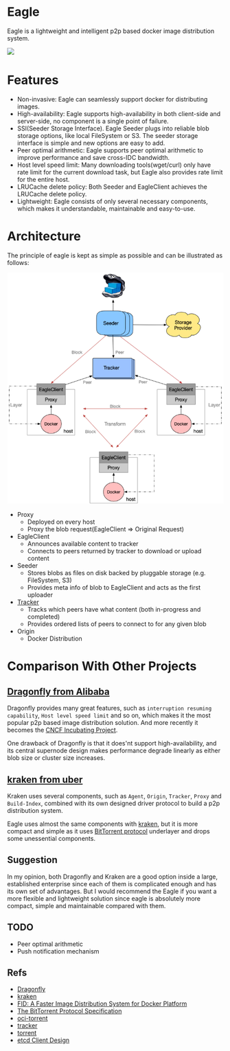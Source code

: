 Eagle
=====

Eagle is a lightweight and intelligent p2p based docker image distribution system.

<img src="https://github.com/duyanghao/eagle/blob/master/docs/images/logo.png" width=200px/>

# Features

* Non-invasive: Eagle can seamlessly support docker for distributing images. 
* High-availability: Eagle supports high-availability in both client-side and server-side, no component is a single point of failure. 
* SSI(Seeder Storage Interface). Eagle Seeder plugs into reliable blob storage options, like local FileSystem or S3. The seeder storage interface is simple and new options are easy to add.
* Peer optimal arithmetic: Eagle supports peer optimal arithmetic to improve performance and save cross-IDC bandwidth.  
* Host level speed limit: Many downloading tools(wget/curl) only have rate limit for the current download task, but Eagle also provides rate limit for the entire host.
* LRUCache delete policy: Both Seeder and EagleClient achieves the LRUCache delete policy.
* Lightweight: Eagle consists of only several necessary components, which makes it understandable, maintainable and easy-to-use.

# Architecture

The principle of eagle is kept as simple as possible and can be illustrated as follows:

![](docs/images/eagle_arch.png)

- Proxy
  - Deployed on every host
  - Proxy the blob request(EagleClient => Original Request)
- EagleClient
  - Announces available content to tracker
  - Connects to peers returned by tracker to download or upload content
- Seeder
  - Stores blobs as files on disk backed by pluggable storage (e.g. FileSystem, S3)
  - Provides meta info of blob to EagleClient and acts as the first uploader
- [Tracker](https://github.com/chihaya/chihaya)
  - Tracks which peers have what content (both in-progress and completed)
  - Provides ordered lists of peers to connect to for any given blob
- Origin
  - Docker Distribution

# Comparison With Other Projects

## [Dragonfly from Alibaba](https://github.com/dragonflyoss/Dragonfly)

Dragonfly provides many great features, such as `interruption resuming capability`, `Host level speed limit` and so on, which makes it the most popular p2p based image distribution solution. And more recently it becomes the [CNCF Incubating Project](https://www.cncf.io/projects/).  

One drawback of Dragonfly is that it does'nt support high-availability, and its central supernode design makes performance degrade linearly as either blob size or cluster size increases.     

## [kraken from uber](https://github.com/uber/kraken)

Kraken uses several components, such as `Agent`, `Origin`, `Tracker`, `Proxy` and `Build-Index`, combined with its own designed driver protocol to build a p2p distribution system.
 
Eagle uses almost the same components with [kraken](https://github.com/uber/kraken), but it is more compact and simple as it uses [BitTorrent protocol](http://bittorrent.org/beps/bep_0003.html) underlayer and drops some unessential components.   

## Suggestion

In my opinion, both Dragonfly and Kraken are a good option inside a large, established enterprise since each of them is complicated enough and has its own set of advantages. But I would recommend the Eagle if you want a more flexible and lightweight solution since eagle is absolutely more compact, simple and maintainable compared with them.     

## TODO

* Peer optimal arithmetic
* Push notification mechanism

## Refs

* [Dragonfly](https://github.com/dragonflyoss/Dragonfly)
* [kraken](https://github.com/uber/kraken)
* [FID: A Faster Image Distribution System for Docker Platform](https://ieeexplore.ieee.org/stamp/stamp.jsp?arnumber=8064123)
* [The BitTorrent Protocol Specification](http://bittorrent.org/beps/bep_0003.html)
* [oci-torrent](https://github.com/hustcat/oci-torrent)
* [tracker](https://github.com/chihaya/chihaya)
* [torrent](https://github.com/anacrolix/torrent)
* [etcd Client Design](https://github.com/etcd-io/etcd/blob/master/Documentation/learning/design-client.md)
